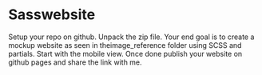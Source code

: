 # Sasswebsite
Setup your repo on github.
Unpack the zip file.
Your end goal is to create a mockup website as seen in theimage_reference folder using SCSS and partials.
Start with the mobile view.
Once done publish your website on github pages and share the link with me.
